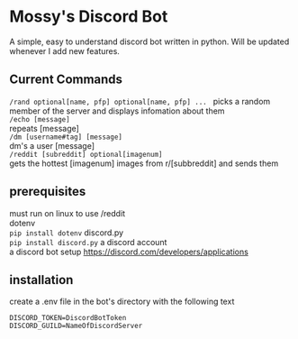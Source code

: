 # Mossy's Discord Bot

A simple, easy to understand discord bot written in python. Will be updated whenever I add new features.

## Current Commands

```/rand optional[name, pfp] optional[name, pfp] ... ``` 
picks a random member of the server and displays infomation about them  
```/echo [message]```  
repeats [message]  
```/dm [username#tag] [message]```  
dm's a user [message]  
```/reddit [subreddit] optional[imagenum]```  
gets the hottest [imagenum] images from r/[subbreddit] and sends them  

## prerequisites

must run on linux to use /reddit  
dotenv  
```pip install dotenv```
discord.py  
```pip install discord.py```
a discord account  
a discord bot setup https://discord.com/developers/applications  

## installation

create a .env file in the bot's directory with the following text  

```# .env
DISCORD_TOKEN=DiscordBotToken
DISCORD_GUILD=NameOfDiscordServer
```
